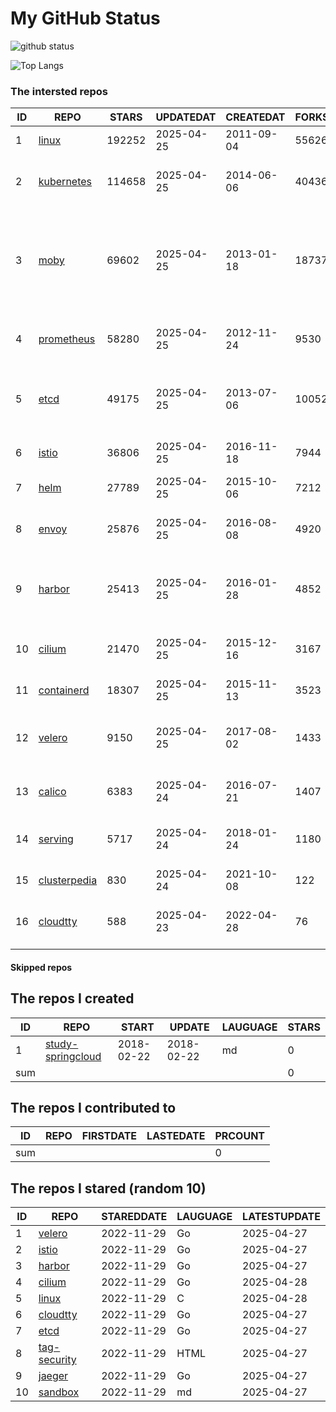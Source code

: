 # My GitHub Status

<img src="https://github-readme-stats-1.yihong0618.vercel.app/api?username=daoqingniu&show_icons=true&&&hide_title=true&count_private=true" alt="github status" />

![Top Langs](https://github-readme-stats-1.yihong0618.vercel.app/api/top-langs/?username=daoqingniu&layout=compact)

<!--START_SECTION:github_repos-->
### The intersted repos
| ID |                              REPO                               | STARS  | UPDATEDAT  | CREATEDAT  | FORKSCOUNT |                                                DESCRIPTIONS                                                |
|----|-----------------------------------------------------------------|--------|------------|------------|------------|------------------------------------------------------------------------------------------------------------|
|  1 | [linux](https://github.com/torvalds/linux)                      | 192252 | 2025-04-25 | 2011-09-04 |      55626 | Linux kernel source tree                                                                                   |
|  2 | [kubernetes](https://github.com/kubernetes/kubernetes)          | 114658 | 2025-04-25 | 2014-06-06 |      40436 | Production-Grade Container Scheduling and Management                                                       |
|  3 | [moby](https://github.com/moby/moby)                            |  69602 | 2025-04-25 | 2013-01-18 |      18737 | The Moby Project - a collaborative project for the container ecosystem to assemble container-based systems |
|  4 | [prometheus](https://github.com/prometheus/prometheus)          |  58280 | 2025-04-25 | 2012-11-24 |       9530 | The Prometheus monitoring system and time series database.                                                 |
|  5 | [etcd](https://github.com/etcd-io/etcd)                         |  49175 | 2025-04-25 | 2013-07-06 |      10052 | Distributed reliable key-value store for the most critical data of a distributed system                    |
|  6 | [istio](https://github.com/istio/istio)                         |  36806 | 2025-04-25 | 2016-11-18 |       7944 | Connect, secure, control, and observe services.                                                            |
|  7 | [helm](https://github.com/helm/helm)                            |  27789 | 2025-04-25 | 2015-10-06 |       7212 | The Kubernetes Package Manager                                                                             |
|  8 | [envoy](https://github.com/envoyproxy/envoy)                    |  25876 | 2025-04-25 | 2016-08-08 |       4920 | Cloud-native high-performance edge/middle/service proxy                                                    |
|  9 | [harbor](https://github.com/goharbor/harbor)                    |  25413 | 2025-04-25 | 2016-01-28 |       4852 | An open source trusted cloud native registry project that stores, signs, and scans content.                |
| 10 | [cilium](https://github.com/cilium/cilium)                      |  21470 | 2025-04-25 | 2015-12-16 |       3167 | eBPF-based Networking, Security, and Observability                                                         |
| 11 | [containerd](https://github.com/containerd/containerd)          |  18307 | 2025-04-25 | 2015-11-13 |       3523 | An open and reliable container runtime                                                                     |
| 12 | [velero](https://github.com/vmware-tanzu/velero)                |   9150 | 2025-04-25 | 2017-08-02 |       1433 | Backup and migrate Kubernetes applications and their persistent volumes                                    |
| 13 | [calico](https://github.com/projectcalico/calico)               |   6383 | 2025-04-24 | 2016-07-21 |       1407 | Cloud native networking and network security                                                               |
| 14 | [serving](https://github.com/knative/serving)                   |   5717 | 2025-04-24 | 2018-01-24 |       1180 | Kubernetes-based, scale-to-zero, request-driven compute                                                    |
| 15 | [clusterpedia](https://github.com/clusterpedia-io/clusterpedia) |    830 | 2025-04-24 | 2021-10-08 |        122 | The Encyclopedia of Kubernetes clusters                                                                    |
| 16 | [cloudtty](https://github.com/cloudtty/cloudtty)                |    588 | 2025-04-23 | 2022-04-28 |         76 | A Friendly Kubernetes CloudShell (Web Terminal) !                                                          |



#### Skipped repos
<!--END_SECTION:github_repos-->

<!--START_SECTION:my_github-->
## The repos I created
| ID  |                                 REPO                                 |   START    |   UPDATE   | LAUGUAGE | STARS |
|-----|----------------------------------------------------------------------|------------|------------|----------|-------|
|   1 | [study-springcloud](https://github.com/daoqingniu/study-springcloud) | 2018-02-22 | 2018-02-22 | md       |     0 |
| sum |                                                                      |            |            |          |     0 |

## The repos I contributed to
| ID  | REPO | FIRSTDATE | LASTEDATE | PRCOUNT |
|-----|------|-----------|-----------|---------|
| sum |      |           |           |       0 |

## The repos I stared (random 10)
| ID |                         REPO                         | STAREDDATE | LAUGUAGE | LATESTUPDATE |
|----|------------------------------------------------------|------------|----------|--------------|
|  1 | [velero](https://github.com/vmware-tanzu/velero)     | 2022-11-29 | Go       | 2025-04-27   |
|  2 | [istio](https://github.com/istio/istio)              | 2022-11-29 | Go       | 2025-04-27   |
|  3 | [harbor](https://github.com/goharbor/harbor)         | 2022-11-29 | Go       | 2025-04-27   |
|  4 | [cilium](https://github.com/cilium/cilium)           | 2022-11-29 | Go       | 2025-04-28   |
|  5 | [linux](https://github.com/torvalds/linux)           | 2022-11-29 | C        | 2025-04-28   |
|  6 | [cloudtty](https://github.com/cloudtty/cloudtty)     | 2022-11-29 | Go       | 2025-04-27   |
|  7 | [etcd](https://github.com/etcd-io/etcd)              | 2022-11-29 | Go       | 2025-04-27   |
|  8 | [tag-security](https://github.com/cncf/tag-security) | 2022-11-29 | HTML     | 2025-04-27   |
|  9 | [jaeger](https://github.com/jaegertracing/jaeger)    | 2022-11-29 | Go       | 2025-04-27   |
| 10 | [sandbox](https://github.com/cncf/sandbox)           | 2022-11-29 | md       | 2025-04-27   |

<!--END_SECTION:my_github-->
